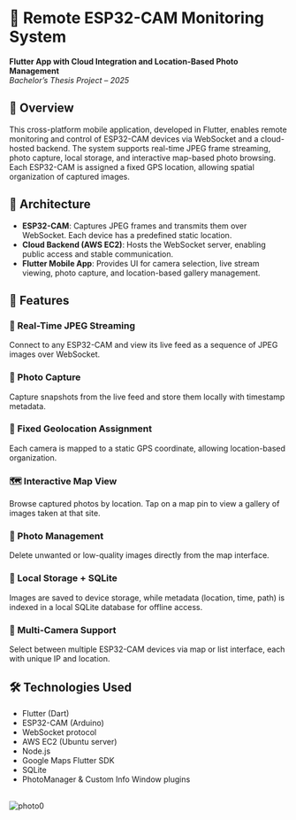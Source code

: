# 📡 Remote ESP32-CAM Monitoring System  
**Flutter App with Cloud Integration and Location-Based Photo Management**  
_Bachelor’s Thesis Project – 2025_

## 🧭 Overview  
This cross-platform mobile application, developed in Flutter, enables remote monitoring and control of ESP32-CAM devices via WebSocket and a cloud-hosted backend. The system supports real-time JPEG frame streaming, photo capture, local storage, and interactive map-based photo browsing. Each ESP32-CAM is assigned a fixed GPS location, allowing spatial organization of captured images.

## 🔧 Architecture  
- **ESP32-CAM**: Captures JPEG frames and transmits them over WebSocket. Each device has a predefined static location.  
- **Cloud Backend (AWS EC2)**: Hosts the WebSocket server, enabling public access and stable communication.  
- **Flutter Mobile App**: Provides UI for camera selection, live stream viewing, photo capture, and location-based gallery management.

## 📌 Features  

### 📡 Real-Time JPEG Streaming  
Connect to any ESP32-CAM and view its live feed as a sequence of JPEG images over WebSocket.

### 📸 Photo Capture  
Capture snapshots from the live feed and store them locally with timestamp metadata.

### 📍 Fixed Geolocation Assignment  
Each camera is mapped to a static GPS coordinate, allowing location-based organization.

### 🗺️ Interactive Map View  
Browse captured photos by location. Tap on a map pin to view a gallery of images taken at that site.

### 🧹 Photo Management  
Delete unwanted or low-quality images directly from the map interface.

### 💾 Local Storage + SQLite  
Images are saved to device storage, while metadata (location, time, path) is indexed in a local SQLite database for offline access.

### 🧭 Multi-Camera Support  
Select between multiple ESP32-CAM devices via map or list interface, each with unique IP and location.

## 🛠️ Technologies Used  
- Flutter (Dart)  
- ESP32-CAM (Arduino)  
- WebSocket protocol  
- AWS EC2 (Ubuntu server)
- Node.js
- Google Maps Flutter SDK  
- SQLite  
- PhotoManager & Custom Info Window plugins


 <br /> ![photo0](https://github.com/user-attachments/assets/ed1a4454-cccb-4af0-b1be-87953e3ee306)
